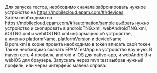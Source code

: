 Для запуска тестов, необходимо сначала забронировать нужное устройство на https://mobilecloud.epam.com/#!/devices  
Затем необходимо на https://mobilecloud.epam.com/#!/automation/sample выбрать нужно устройство и скопировать в androidTNG.xml, webAndroidTNG.xml, iOSTNG.xml и webiOSTNG.xml информацию об устройстве,  
а именно platformName, platformVersion и deviceName  
В pom.xml в корне проекта необходимо в token вписать свой токен
Также необходимо скачать EPAMTestApp на устройство вручную.
В maven есть 4 профиля, android и iOS для native-app, и webAndroid и webiOS для браузера.
Запускать через mvn test выбрав нужный профиль, или через интерфейс мавена справа.